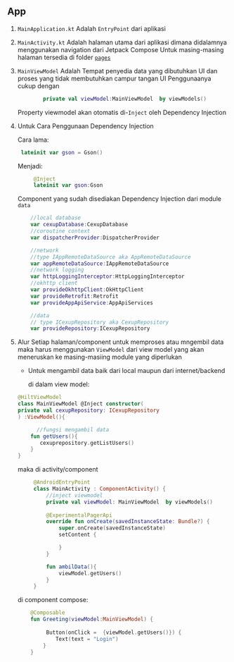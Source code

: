 ## App

1. `MainApplication.kt` Adalah `EntryPoint` dari aplikasi
2. `MainActivity.kt` Adalah halaman utama dari aplikasi dimana didalamnya menggunakan navigation dari Jetpack Compose
    Untuk masing-masing halaman tersedia di folder [`pages`](src/main/java/com/trian/kopra/ui/pages)
3. `MainViewModel` Adalah Tempat penyedia data yang dibutuhkan UI dan proses yang tidak membutuhkan campur tangan UI
    Penggunaanya cukup dengan
   ```kotlin 
           private val viewModel:MainViewModel  by viewModels()
   ```
    Property viewmodel akan otomatis di-`Inject` oleh Dependency Injection
4. Untuk Cara Penggunaan Dependency Injection 

   Cara lama:
   ```kotlin
    lateinit var gson = Gson()
    ```
   Menjadi:
   ```kotlin
        @Inject
        lateinit var gson:Gson
    ```
   Component yang sudah disediakan Dependency Injection dari module `data`
    ```kotlin
        //local database
        var cexupDatabase:CexupDatabase
        //coroutine context
        var dispatcherProvider:DispatcherProvider
   
        //network
        //type IAppRemoteDataSource aka AppRemoteDataSource 
        var appRemoteDataSource:IAppRemoteDataSource
        //network logging
        var httpLoggingInterceptor:HttpLoggingInterceptor
        //okhttp client
        var provideOkhttpClient:OkHttpClient
        var provideRetrofit:Retrofit
        var provideAppApiService:AppApiServices
   
        //data
        // type ICexupRepository aka CexupRepository
        var provideRepository:ICexupRepository
    ```
   
5. Alur  Setiap halaman/component untuk memproses atau mngembil data maka harus menggunakan `ViewModel` dari view model yang akan meneruskan ke masing-masiing module yang diperlukan
   - Untuk mengambil data baik dari local maupun dari internet/backend
 
     di dalam view model:
    ```kotlin
    @HiltViewModel
    class MainViewModel @Inject constructor(
    private val cexupRepository: ICexupRepository
    ) :ViewModel(){
    
          //fungsi mengambil data  
        fun getUsers(){
           cexuprepository.getListUsers()
        }
   }

   ```
    maka di activity/component
   ```kotlin
        @AndroidEntryPoint
        class MainActivity : ComponentActivity() {
            //inject viewmodel
            private val viewModel: MainViewModel  by viewModels()
        
            @ExperimentalPagerApi
            override fun onCreate(savedInstanceState: Bundle?) {
                super.onCreate(savedInstanceState)
                setContent {

                }
            } 
   
            fun ambilData(){
                viewModel.getUsers()
            }
        }

   ```
   di component compose:
    ```kotlin
        @Composable
        fun Greeting(viewModel:MainViewModel) {
           
             Button(onClick =  {viewModel.getUsers()}) {
                Text(text = "Login")
            }
        }
   ```